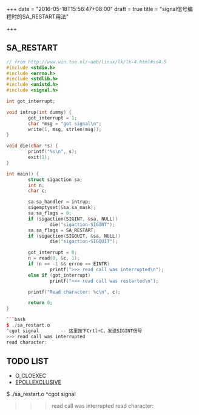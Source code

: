 +++
date = "2016-05-18T15:56:47+08:00"
draft = true
title = "signal信号编程时的SA_RESTART用法"

+++

SA_RESTART
----------------

```cpp
// from http://www.win.tue.nl/~aeb/linux/lk/lk-4.html#ss4.5
#include <stdio.h>
#include <errno.h>
#include <stdlib.h>
#include <unistd.h>
#include <signal.h>

int got_interrupt;

void intrup(int dummy) {
        got_interrupt = 1;
        char *msg = "got signal\n";
        write(1, msg, strlen(msg));
}

void die(char *s) {
        printf("%s\n", s);
        exit(1);
}

int main() {
        struct sigaction sa;
        int n;
        char c;

        sa.sa_handler = intrup;
        sigemptyset(&sa.sa_mask);
        sa.sa_flags = 0;
        if (sigaction(SIGINT, &sa, NULL))
                die("sigaction-SIGINT");
        sa.sa_flags = SA_RESTART;
        if (sigaction(SIGQUIT, &sa, NULL))
                die("sigaction-SIGQUIT");

        got_interrupt = 0;
        n = read(0, &c, 1);
        if (n == -1 && errno == EINTR)
                printf(">>> read call was interrupted\n");
        else if (got_interrupt)
                printf(">>> read call was restarted\n");

        printf("Read character: %c\n", c);

        return 0;
}

```bash
$ ./sa_restart.o 
^cgot signal		-- 这里按下Crtl+C，发送SIGINT信号
>>> read call was interrupted
read character: 
```

TODO LIST
-------------

* O_CLOEXEC
* [EPOLLEXCLUSIVE](https://lkml.org/lkml/2016/3/10/515)

$ ./sa_restart.o 
^cgot signal
>>> read call was interrupted
read character: 

